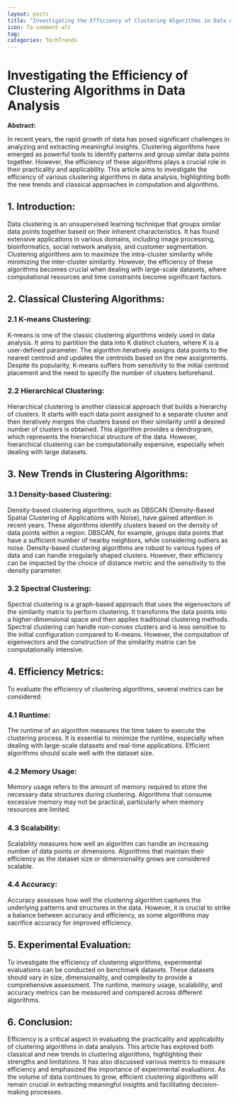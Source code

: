 ```yaml
---
layout: posts
title: "Investigating the Efficiency of Clustering Algorithms in Data Analysis"
icon: fa-comment-alt
tag:      
categories: TechTrends
---
```



# Investigating the Efficiency of Clustering Algorithms in Data Analysis

**Abstract:**

In recent years, the rapid growth of data has posed significant challenges in analyzing and extracting meaningful insights. Clustering algorithms have emerged as powerful tools to identify patterns and group similar data points together. However, the efficiency of these algorithms plays a crucial role in their practicality and applicability. This article aims to investigate the efficiency of various clustering algorithms in data analysis, highlighting both the new trends and classical approaches in computation and algorithms.

## 1. Introduction:

Data clustering is an unsupervised learning technique that groups similar data points together based on their inherent characteristics. It has found extensive applications in various domains, including image processing, bioinformatics, social network analysis, and customer segmentation. Clustering algorithms aim to maximize the intra-cluster similarity while minimizing the inter-cluster similarity. However, the efficiency of these algorithms becomes crucial when dealing with large-scale datasets, where computational resources and time constraints become significant factors.

## 2. Classical Clustering Algorithms:

### 2.1 K-means Clustering:

K-means is one of the classic clustering algorithms widely used in data analysis. It aims to partition the data into K distinct clusters, where K is a user-defined parameter. The algorithm iteratively assigns data points to the nearest centroid and updates the centroids based on the new assignments. Despite its popularity, K-means suffers from sensitivity to the initial centroid placement and the need to specify the number of clusters beforehand.

### 2.2 Hierarchical Clustering:

Hierarchical clustering is another classical approach that builds a hierarchy of clusters. It starts with each data point assigned to a separate cluster and then iteratively merges the clusters based on their similarity until a desired number of clusters is obtained. This algorithm provides a dendrogram, which represents the hierarchical structure of the data. However, hierarchical clustering can be computationally expensive, especially when dealing with large datasets.

## 3. New Trends in Clustering Algorithms:

### 3.1 Density-based Clustering:

Density-based clustering algorithms, such as DBSCAN (Density-Based Spatial Clustering of Applications with Noise), have gained attention in recent years. These algorithms identify clusters based on the density of data points within a region. DBSCAN, for example, groups data points that have a sufficient number of nearby neighbors, while considering outliers as noise. Density-based clustering algorithms are robust to various types of data and can handle irregularly shaped clusters. However, their efficiency can be impacted by the choice of distance metric and the sensitivity to the density parameter.

### 3.2 Spectral Clustering:

Spectral clustering is a graph-based approach that uses the eigenvectors of the similarity matrix to perform clustering. It transforms the data points into a higher-dimensional space and then applies traditional clustering methods. Spectral clustering can handle non-convex clusters and is less sensitive to the initial configuration compared to K-means. However, the computation of eigenvectors and the construction of the similarity matrix can be computationally intensive.

## 4. Efficiency Metrics:

To evaluate the efficiency of clustering algorithms, several metrics can be considered:

### 4.1 Runtime:

The runtime of an algorithm measures the time taken to execute the clustering process. It is essential to minimize the runtime, especially when dealing with large-scale datasets and real-time applications. Efficient algorithms should scale well with the dataset size.

### 4.2 Memory Usage:

Memory usage refers to the amount of memory required to store the necessary data structures during clustering. Algorithms that consume excessive memory may not be practical, particularly when memory resources are limited.

### 4.3 Scalability:

Scalability measures how well an algorithm can handle an increasing number of data points or dimensions. Algorithms that maintain their efficiency as the dataset size or dimensionality grows are considered scalable.

### 4.4 Accuracy:

Accuracy assesses how well the clustering algorithm captures the underlying patterns and structures in the data. However, it is crucial to strike a balance between accuracy and efficiency, as some algorithms may sacrifice accuracy for improved efficiency.

## 5. Experimental Evaluation:

To investigate the efficiency of clustering algorithms, experimental evaluations can be conducted on benchmark datasets. These datasets should vary in size, dimensionality, and complexity to provide a comprehensive assessment. The runtime, memory usage, scalability, and accuracy metrics can be measured and compared across different algorithms.

## 6. Conclusion:

Efficiency is a critical aspect in evaluating the practicality and applicability of clustering algorithms in data analysis. This article has explored both classical and new trends in clustering algorithms, highlighting their strengths and limitations. It has also discussed various metrics to measure efficiency and emphasized the importance of experimental evaluations. As the volume of data continues to grow, efficient clustering algorithms will remain crucial in extracting meaningful insights and facilitating decision-making processes.